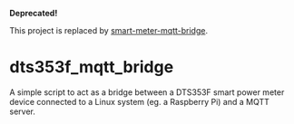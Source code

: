 **Deprecated!**

This project is replaced by [smart-meter-mqtt-bridge](https://github.com/WouterGritter/smart-meter-mqtt-bridge).

# dts353f_mqtt_bridge

A simple script to act as a bridge between a DTS353F smart power meter device connected to a Linux system (eg. a Raspberry Pi) and a MQTT server.

